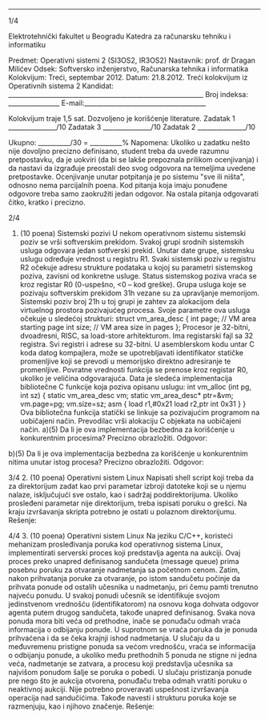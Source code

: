 --------------------------------------------------------------------------------


1/4 
 
Elektrotehnički fakultet u Beogradu 
Katedra za računarsku tehniku i informatiku 
 
Predmet: Operativni sistemi 2 (SI3OS2, IR3OS2) 
Nastavnik: prof. dr Dragan Milićev 
Odsek: Softversko inženjerstvo, Računarska tehnika i informatika 
Kolokvijum: Treći, septembar 2012. 
Datum: 21.8.2012. 
Treći kolokvijum iz Operativnih sistema 2 
Kandidat: _____________________________________________________________ 
Broj indeksa: ________________  E-mail:______________________________________ 
 
Kolokvijum traje 1,5 sat. Dozvoljeno je korišćenje literature. 
Zadatak 1 _______________/10   Zadatak 3 _______________/10 
Zadatak 2 _______________/10    
 
Ukupno: __________/30 = __________% 
Napomena: Ukoliko u zadatku nešto nije dovoljno precizno definisano, student treba da 
uvede razumnu pretpostavku, da je uokviri (da bi se lakše prepoznala prilikom ocenjivanja) i 
da  nastavi  da  izgrađuje  preostali  deo  svog  odgovora  na  temeljima  uvedene  pretpostavke. 
Ocenjivanje unutar potpitanja je po sistemu "sve ili ništa", odnosno nema parcijalnih poena. 
Kod pitanja koja imaju ponuđene odgovore treba samo zaokružiti jedan  odgovor.  Na  ostala 
pitanja odgovarati čitko, kratko i precizno. 
 

2/4 
1. (10 poena) Sistemski pozivi 
U  nekom operativnom sistemu sistemski poziv se vrši softverskim prekidom. Svakoj grupi 
srodnih  sistemskih  usluga  odgovara  jedan  sotfverski  prekid.  Unutar  date  grupe,  sistemsku 
uslugu određuje vrednost u registru R1.  Svaki  sistemski  poziv  u  registru R2 očekuje adresu 
strukture  podataka  u  kojoj  su  parametri  sistemskog  poziva,  zavisni  od  konkretne  usluge. 
Status sistemskog poziva vraća se kroz registar R0 (0-uspešno, <0 – kod greške). 
Grupa   usluga   koje   se   pozivaju   softverskim   prekidom   31h   vezane   su   za upravljanje 
memorijom.  Sistemski  poziv broj  21h  u  toj  grupi  je  zahtev  za  alokacijom dela virtuelnog 
prostora pozivajućeg procesa. Svoje parametre ova usluga očekuje u sledećoj strukturi: 
struct vm_area_desc { 
  int page; // VM area starting page 
  int size; // VM area size in pages 
}; 
Procesor  je  32-bitni,  dvoadresni,  RISC,  sa load-store arhitekturom.  Ima  registarski  fajl  sa 32 
registra.  Svi  registri  i  adrese  su  32-bitni. U  asemblerskom  kodu  untar  C  koda  datog 
kompajlera,  može  se  upotrebljavati  identifikator  statičke  promenljive  koji  se  prevodi  u 
memorijsko  direktno  adresiranje  te  promenljive. Povratne  vrednosti  funkcija  se  prenose  kroz 
registar R0, ukoliko je veličina odgovarajuća. 
Data je sledeća implementacija bibliotečne C funkcije koja poziva opisanu uslugu: 
int vm_alloc (int pg, int sz) { 
  static vm_area_desc vm; 
  static vm_area_desc* ptr=&vm; 
  vm.page=pg; 
  vm.size=sz; 
  asm { 
    load r1,#0x21 
    load r2,ptr 
    int  0x31 
  } 
} 
Ova bibliotečna funkcija statički se linkuje sa pozivajućim programom na uobičajeni način. 
Prevodilac vrši alokaciju C objekata na uobičajeni način. 
a)(5) Da  li  je  ova  implementacija  bezbedna  za korišćenje  u  konkurentnim  procesima? 
Precizno obrazložiti. 
Odgovor: 
 
 
 
 
b)(5) Da  li  je  ova  implementacija  bezbedna  za korišćenje u konkurentnim nitima unutar 
istog procesa? Precizno obrazložiti. 
Odgovor: 
 
 

3/4 
2. (10 poena) Operativni sistem Linux 
Napisati shell  script koji  treba  da  za  direktorijum  zadat  kao  prvi  parametar  izbroji  datoteke 
koji  se  u  njemu  nalaze,  isključujući  sve  ostalo,  kao  i  sadržaj  poddirektorijuma. Ukoliko 
prosleđeni parametar  nije  direktorijum,  treba ispisati poruku o grešci. Na kraju izvršavanja 
skripta potrebno je ostati u polaznom direktorijumu.  
Rešenje: 
 

4/4 
3. (10 poena) Operativni sistem Linux 
Na jeziku C/C++, koristeći mehanizam prosleđivanja poruka kod operativnog sistema Linux, 
implementirati serverski proces koji predstavlja agenta na aukciji. Ovaj proces preko unapred 
definisanog sandučeta (message  queue)  prima  posebnu  poruku  za  otvaranje  nadmetanja  sa 
početnom cenom. Zatim, nakon prihvatanja poruke za otvaranje, po istom sandučetu počinje 
da  prihvata  ponude  od  ostalih  učesnika  u  nadmetanju,  pri  čemu  pamti  trenutno  najveću 
ponudu.  U  svakoj  ponudi  učesnik  se  identifikuje  svojom  jedinstvenom  vrednošću 
(identifikatorom)  na  osnovu  koga  dohvata  odgovor  agenta putem drugog sandučeta, takođe 
unapred  definisanog. Svaka nova ponuda mora biti veća od prethodne, inače se ponuđaču 
odmah vraća informacija o odbijanju ponude. U suprotnom se vraća poruka da je ponuda 
prihvaćena i da se čeka krajnji ishod nadmetanja. U slučaju da u međuvremenu pristigne 
ponuda  sa  većom  vrednošću,  vraća  se  informacija  o  odbijanju  ponude,  a  ukoliko  među 
prethodnih 5 ponuda ne stigne ni jedna veća, nadmetanje se zatvara, a procesu koji predstavlja 
učesnika sa najvišom ponudom šalje se poruka o pobedi. U slučaju pristizanja ponude pre 
nego što je aukcija otvorena, ponuđaču treba odmah vratiti poruku o neaktivnoj aukciji. Nije 
potrebno  proveravati  uspešnost  izvršavanja  operacija  nad  sandučićima. Takođe  navesti i 
strukturu poruka koje se razmenjuju, kao i njihovo značenje. 
Rešenje: 